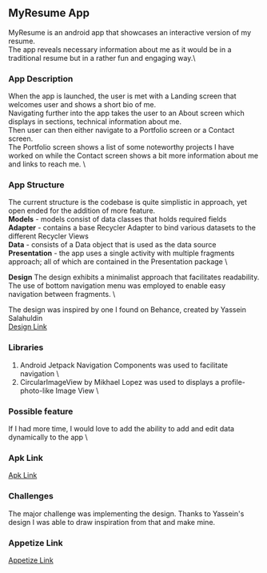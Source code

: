 
## MyResume App
MyResume is an android app that showcases an interactive version of my resume.\
The app reveals necessary information about me as it would be in a traditional resume but in a rather fun and engaging way.\

### App Description
When the app is launched, the user is met with a Landing screen that welcomes user and shows a short bio of me. \
Navigating further into the app takes the user to an About screen which displays in sections, technical information about me. \
Then user can then either navigate to a Portfolio screen or a Contact screen. \
The Portfolio screen shows a list of some noteworthy projects I have worked on while the Contact screen shows a bit more information about me and links to reach me. \

### App Structure 
The current structure is the codebase is quite simplistic in approach, yet open ended for the addition of more feature. \
**Models** - models consist of data classes that holds required fields \
**Adapter** - contains a base Recycler Adapter to bind various datasets to the different Recycler Views \
**Data** - consists of a Data object that is used as the data source \
**Presentation** - the app uses a single activity with multiple fragments approach; all of which are contained in the Presentation package \


**Design**
The design exhibits a minimalist approach that facilitates readability. The use of bottom navigation menu was employed to enable easy navigation between fragments. \

The design was inspired by one I found on Behance, created by Yassein Salahuldin \
[Design Link](https://www.behance.net/gallery/150836705/SIMPLE-RESUME-APP-UIUX?tracking_source=search_projects%7Cresume+app) 



 ### Libraries
1. Android Jetpack Navigation Components was used to facilitate navigation \
2. CircularImageView by Mikhael Lopez was used to displays a profile-photo-like Image View \

### Possible feature
If I had more time, I would love to add the ability to add and edit data dynamically to the app \

### Apk Link
[Apk Link](https://drive.google.com/file/d/1FOh18_QrOD-msPoSVM4EimNa1oJQ9JKa/view?usp=sharing) 


### Challenges
The major challenge was implementing the design. Thanks to Yassein's design I was able to draw inspiration from that and make mine.


### Appetize Link
 [Appetize Link](https://appetize.io/app/xm4gbfsldknepwjgldepbmbvv4)

